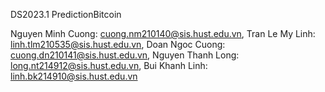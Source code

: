DS2023.1 PredictionBitcoin

Nguyen Minh Cuong: cuong.nm210140@sis.hust.edu.vn, 
Tran Le My Linh: linh.tlm210535@sis.hust.edu.vn, 
Doan Ngoc Cuong: cuong.dn210141@sis.hust.edu.vn,
Nguyen Thanh Long: long.nt214912@sis.hust.edu.vn, 
Bui Khanh Linh: linh.bk214910@sis.hust.edu.vn